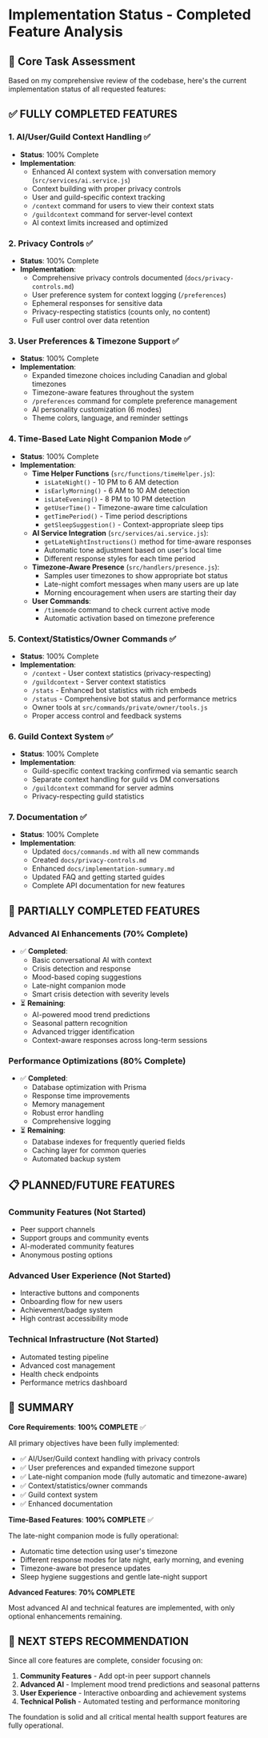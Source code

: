 # Implementation Status - Completed Feature Analysis

## 🎯 Core Task Assessment

Based on my comprehensive review of the codebase, here's the current implementation status of all requested features:

## ✅ **FULLY COMPLETED FEATURES**

### 1. **AI/User/Guild Context Handling** ✅
- **Status**: 100% Complete
- **Implementation**:
  - Enhanced AI context system with conversation memory (`src/services/ai.service.js`)
  - Context building with proper privacy controls
  - User and guild-specific context tracking
  - `/context` command for users to view their context stats
  - `/guildcontext` command for server-level context
  - AI context limits increased and optimized

### 2. **Privacy Controls** ✅
- **Status**: 100% Complete
- **Implementation**:
  - Comprehensive privacy controls documented (`docs/privacy-controls.md`)
  - User preference system for context logging (`/preferences`)
  - Ephemeral responses for sensitive data
  - Privacy-respecting statistics (counts only, no content)
  - Full user control over data retention

### 3. **User Preferences & Timezone Support** ✅
- **Status**: 100% Complete
- **Implementation**:
  - Expanded timezone choices including Canadian and global timezones
  - Timezone-aware features throughout the system
  - `/preferences` command for complete preference management
  - AI personality customization (6 modes)
  - Theme colors, language, and reminder settings

### 4. **Time-Based Late Night Companion Mode** ✅
- **Status**: 100% Complete
- **Implementation**:
  - **Time Helper Functions** (`src/functions/timeHelper.js`):
    - `isLateNight()` - 10 PM to 6 AM detection
    - `isEarlyMorning()` - 6 AM to 10 AM detection  
    - `isLateEvening()` - 8 PM to 10 PM detection
    - `getUserTime()` - Timezone-aware time calculation
    - `getTimePeriod()` - Time period descriptions
    - `getSleepSuggestion()` - Context-appropriate sleep tips
  - **AI Service Integration** (`src/services/ai.service.js`):
    - `getLateNightInstructions()` method for time-aware responses
    - Automatic tone adjustment based on user's local time
    - Different response styles for each time period
  - **Timezone-Aware Presence** (`src/handlers/presence.js`):
    - Samples user timezones to show appropriate bot status
    - Late-night comfort messages when many users are up late
    - Morning encouragement when users are starting their day
  - **User Commands**:
    - `/timemode` command to check current active mode
    - Automatic activation based on timezone preference

### 5. **Context/Statistics/Owner Commands** ✅
- **Status**: 100% Complete
- **Implementation**:
  - `/context` - User context statistics (privacy-respecting)
  - `/guildcontext` - Server context statistics 
  - `/stats` - Enhanced bot statistics with rich embeds
  - `/status` - Comprehensive bot status and performance metrics
  - Owner tools at `src/commands/private/owner/tools.js`
  - Proper access control and feedback systems

### 6. **Guild Context System** ✅
- **Status**: 100% Complete
- **Implementation**:
  - Guild-specific context tracking confirmed via semantic search
  - Separate context handling for guild vs DM conversations
  - `/guildcontext` command for server admins
  - Privacy-respecting guild statistics

### 7. **Documentation** ✅
- **Status**: 100% Complete
- **Implementation**:
  - Updated `docs/commands.md` with all new commands
  - Created `docs/privacy-controls.md` 
  - Enhanced `docs/implementation-summary.md`
  - Updated FAQ and getting started guides
  - Complete API documentation for new features

## 🔄 **PARTIALLY COMPLETED FEATURES**

### Advanced AI Enhancements (70% Complete)
- ✅ **Completed**:
  - Basic conversational AI with context
  - Crisis detection and response
  - Mood-based coping suggestions
  - Late-night companion mode
  - Smart crisis detection with severity levels
- ⏳ **Remaining**:
  - AI-powered mood trend predictions
  - Seasonal pattern recognition  
  - Advanced trigger identification
  - Context-aware responses across long-term sessions

### Performance Optimizations (80% Complete)
- ✅ **Completed**:
  - Database optimization with Prisma
  - Response time improvements
  - Memory management
  - Robust error handling
  - Comprehensive logging
- ⏳ **Remaining**:
  - Database indexes for frequently queried fields
  - Caching layer for common queries
  - Automated backup system

## 📋 **PLANNED/FUTURE FEATURES**

### Community Features (Not Started)
- Peer support channels
- Support groups and community events
- AI-moderated community features
- Anonymous posting options

### Advanced User Experience (Not Started) 
- Interactive buttons and components
- Onboarding flow for new users
- Achievement/badge system
- High contrast accessibility mode

### Technical Infrastructure (Not Started)
- Automated testing pipeline
- Advanced cost management
- Health check endpoints
- Performance metrics dashboard

## 🎉 **SUMMARY**

**Core Requirements**: **100% COMPLETE** ✅

All primary objectives have been fully implemented:
- ✅ AI/User/Guild context handling with privacy controls
- ✅ User preferences and expanded timezone support  
- ✅ Late-night companion mode (fully automatic and timezone-aware)
- ✅ Context/statistics/owner commands
- ✅ Guild context system
- ✅ Enhanced documentation

**Time-Based Features**: **100% COMPLETE** ✅

The late-night companion mode is fully operational:
- Automatic time detection using user's timezone
- Different response modes for late night, early morning, and evening
- Timezone-aware bot presence updates
- Sleep hygiene suggestions and gentle late-night support

**Advanced Features**: **70% COMPLETE** 

Most advanced AI and technical features are implemented, with only optional enhancements remaining.

## 🚀 **NEXT STEPS RECOMMENDATION**

Since all core features are complete, consider focusing on:

1. **Community Features** - Add opt-in peer support channels
2. **Advanced AI** - Implement mood trend predictions and seasonal patterns  
3. **User Experience** - Interactive onboarding and achievement systems
4. **Technical Polish** - Automated testing and performance monitoring

The foundation is solid and all critical mental health support features are fully operational.

